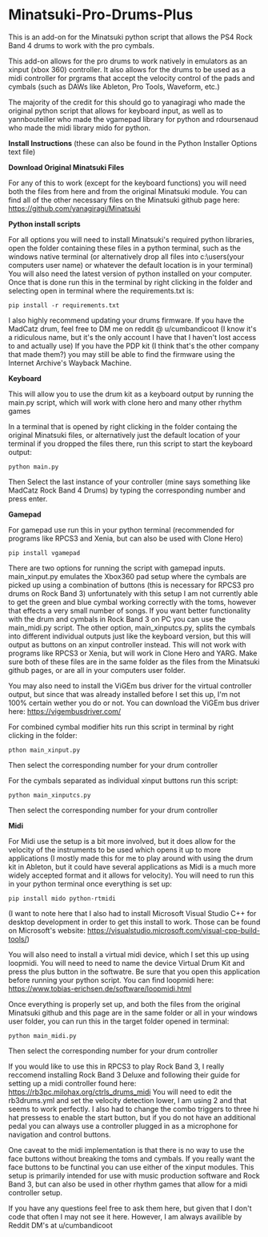 # Minatsuki-Pro-Drums-Plus
This is an add-on for the Minatsuki python script that allows the PS4 Rock Band 4 drums to work with the pro cymbals. 

This add-on allows for the pro drums to work natively in emulators as an xinput (xbox 360) controller. It also allows for the drums to be used as a midi controller for prgrams that accept the velocity control of the pads and cymbals (such as DAWs like Ableton, Pro Tools, Waveform, etc.)

The majority of the credit for this should go to yanagiragi who made the original python script that allows for keyboard input, as well as to yannbouteiller who made the vgamepad library for python and rdoursenaud who made the midi library mido for python.

**Install Instructions** (these can also be found in the Python Installer Options text file)


**Download Original Minatsuki Files**

For any of this to work (except for the keyboard functions) you will need both the files from here and from the original Minatsuki module. You can find all of the other necessary files on the Minatsuki github page here: https://github.com/yanagiragi/Minatsuki


**Python install scripts**

For all options you will need to install Minatsuki's required python libraries, open the folder containing these files in a python terminal, such as the windows native terminal (or alternatively drop all files into c:\users\(your computers user name) or whatever the default location is in your terminal) You will also need the latest version of python installed on your computer. Once that is done run this in the terminal by right clicking in the folder and selecting open in terminal where the requirements.txt is:

`pip install -r requirements.txt`

I also highly recommend updating your drums firmware. If you have the MadCatz drum, feel free to DM me on reddit @ u/cumbandicoot (I know it's a ridiculous name, but it's the only account I have that I haven't lost access to and actually use) If you have the PDP kit (I think that's the other company that made them?) you may still be able to find the firmware using the Internet Archive's Wayback Machine.


**Keyboard**

This will allow you to use the drum kit as a keyboard output by running the main.py script, which will work with clone hero and many other rhythm games

In a terminal that is opened by right clicking in the folder containg the original Minatsuki files, or alternatively just the default location of your terminal if you dropped the files there, run this script to start the keyboard output:

`python main.py`

Then Select the last instance of your controller (mine says something like MadCatz Rock Band 4 Drums) by typing the corresponding number and press enter.


**Gamepad**

For gamepad use run this in your python terminal (recommended for programs like RPCS3 and Xenia, but can also be used with Clone Hero)

`pip install vgamepad`

There are two options for running the script with gamepad inputs. main_xinput.py emulates the Xbox360 pad setup where the cymbals are picked up using a combination of buttons (this is necessary for RPCS3 pro drums on Rock Band 3) unfortunately with this setup I am not currently able to get the green and blue cymbal working correctly with the toms, however that effects a very small number of songs. If you want better functionality with the drum and cymbals in Rock Band 3 on PC you can use the main_midi.py script. The other option, main_xinputcs.py, splits the cymbals into different individual outputs just like the keyboard version, but this will output as buttons on an xinput controller instead. This will not work with programs like RPCS3 or Xenia, but will work in Clone Hero and YARG. Make sure both of these files are in the same folder as the files from the Minatsuki github pages, or are all in your computers user folder. 

You may also need to install the ViGEm bus driver for the virtual controller output, but since that was already installed before I set this up, I'm not 100% certain wether you do or not. You can download the ViGEm bus driver here: https://vigembusdriver.com/

For combined cymbal modifier hits run this script in terminal by right clicking in the folder: 

`pthon main_xinput.py`

Then select the corresponding number for your drum controller

For the cymbals separated as individual xinput buttons run this script: 

`python main_xinputcs.py`

Then select the corresponding number for your drum controller


**Midi**

For Midi use the setup is a bit more involved, but it does allow for the velocity of the instruments to be used which opens it up to more applications (I mostly made this for me to play around with using the drum kit in Ableton, but it could have several applications as Midi is a much more widely accepted format and it allows for velocity). You will need to run this in your python terminal once everything is set up:

`pip install mido python-rtmidi`

(I want to note here that I also had to install Microsoft Visual Studio C++ for desktop development in order to get this install to work. Those can be found on Microsoft's website: https://visualstudio.microsoft.com/visual-cpp-build-tools/)

You will also need to install a virtual midi device, which I set this up using loopmidi. You will need to need to name the device Virtual Drum Kit and press the plus button in the softwatre. Be sure that you open this application before running your python script. You can find loopmidi here:
https://www.tobias-erichsen.de/software/loopmidi.html

Once everything is properly set up, and both the files from the original Minatsuki github and this page are in the same folder or all in your windows user folder, you can run this in the target folder opened in terminal:

`python main_midi.py`

Then select the corresponding number for your drum controller

If you would like to use this in RPCS3 to play Rock Band 3, I really reccomend installing Rock Band 3 Deluxe and following their guide for setting up a midi controller found here: https://rb3pc.milohax.org/ctrls_drums_midi
You will need to edit the rb3drums.yml and set the velocity detection lower, I am using 2 and that seems to work perfectly. I also had to change the combo triggers to three hi hat pressess to enable the start button, but if you do not have an additional pedal you can always use a controller plugged in as a microphone for navigation and control buttons. 

One caveat to the midi implementation is that there is no way to use the face buttons without breaking the toms and cymbals. If you really want the face buttons to be functinal you can use either of the xinput modules. This setup is primarily intended for use with music production software and Rock Band 3, but can also be used in other rhythm games that allow for a midi controller setup.

If you have any questions feel free to ask them here, but given that I don't code that often I may not see it here. However, I am always availible by Reddit DM's at u/cumbandicoot
